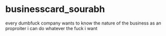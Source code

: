 # businesscard_sourabh
every dumbfuck company wants to know the nature of the business as an proproiter i can do whatever the fuck i want
